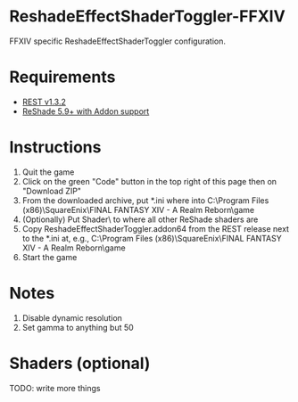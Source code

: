 # ReshadeEffectShaderToggler-FFXIV
FFXIV specific ReshadeEffectShaderToggler configuration. 

# Requirements
* [REST v1.3.2](https://github.com/4lex4nder/ReshadeEffectShaderToggler/releases/tag/v1.3.2)
* [ReShade 5.9+ with Addon support](https://reshade.me/)

# Instructions
1. Quit the game
2. Click on the green "Code" button in the top right of this page then on "Download ZIP"
3. From the downloaded archive, put \*.ini where into C:\Program Files (x86)\SquareEnix\FINAL FANTASY XIV - A Realm Reborn\game
4. (Optionally) Put Shader\ to where all other ReShade shaders are
5. Copy ReshadeEffectShaderToggler.addon64 from the REST release next to the \*.ini at, e.g., C:\Program Files (x86)\SquareEnix\FINAL FANTASY XIV - A Realm Reborn\game
4. Start the game

# Notes
1. Disable dynamic resolution
2. Set gamma to anything but 50

# Shaders (optional)
TODO: write more things